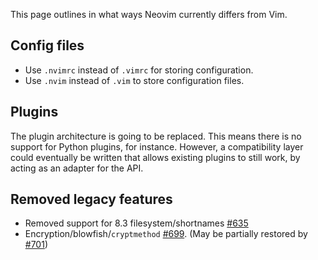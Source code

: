This page outlines in what ways Neovim currently differs from Vim.

## Config files
* Use `.nvimrc` instead of `.vimrc` for storing configuration.
* Use `.nvim` instead of `.vim` to store configuration files.

## Plugins
The plugin architecture is going to be replaced. This means there is no support for Python plugins, for instance. However, a compatibility layer could eventually be written that allows existing plugins to still work, by acting as an adapter for the API.

## Removed legacy features

* Removed support for 8.3 filesystem/shortnames [#635](https://github.com/neovim/neovim/pull/635)
* Encryption/blowfish/`cryptmethod` [#699](https://github.com/neovim/neovim/pull/699). (May be partially restored by [#701](https://github.com/neovim/neovim/issues/701))